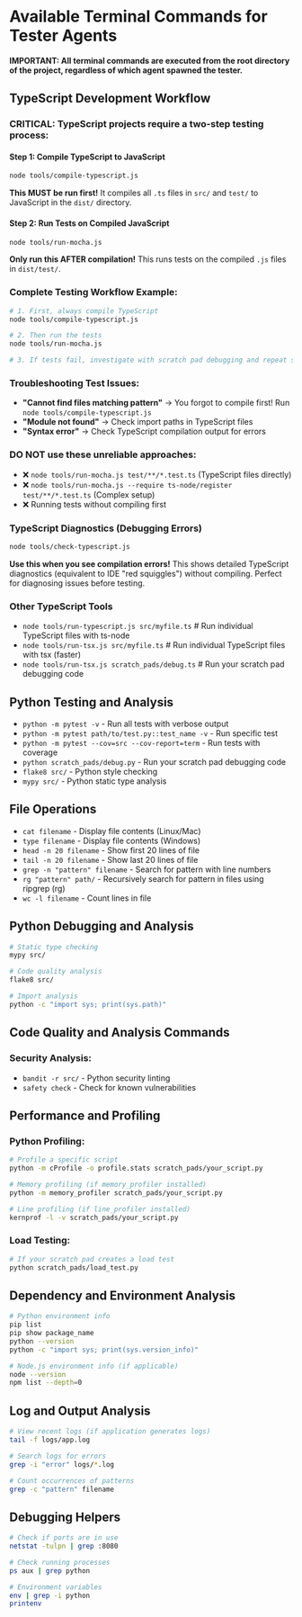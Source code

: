 # Available Terminal Commands for Tester Agents

**IMPORTANT: All terminal commands are executed from the root directory of the project, regardless of which agent spawned the tester.**

## TypeScript Development Workflow

### **CRITICAL: TypeScript projects require a two-step testing process:**

#### Step 1: Compile TypeScript to JavaScript
```bash
node tools/compile-typescript.js
```
**This MUST be run first!** It compiles all `.ts` files in `src/` and `test/` to JavaScript in the `dist/` directory.

#### Step 2: Run Tests on Compiled JavaScript  
```bash
node tools/run-mocha.js
```
**Only run this AFTER compilation!** This runs tests on the compiled `.js` files in `dist/test/`.

### **Complete Testing Workflow Example:**
```bash
# 1. First, always compile TypeScript
node tools/compile-typescript.js

# 2. Then run the tests  
node tools/run-mocha.js

# 3. If tests fail, investigate with scratch pad debugging and repeat steps 1-2
```

### **Troubleshooting Test Issues:**
- **"Cannot find files matching pattern"** → You forgot to compile first! Run `node tools/compile-typescript.js`
- **"Module not found"** → Check import paths in TypeScript files
- **"Syntax error"** → Check TypeScript compilation output for errors

### **DO NOT use these unreliable approaches:**
- ❌ `node tools/run-mocha.js test/**/*.test.ts` (TypeScript files directly)
- ❌ `node tools/run-mocha.js --require ts-node/register test/**/*.test.ts` (Complex setup)
- ❌ Running tests without compiling first

### TypeScript Diagnostics (Debugging Errors)
```bash
node tools/check-typescript.js
```
**Use this when you see compilation errors!** This shows detailed TypeScript diagnostics (equivalent to IDE "red squiggles") without compiling. Perfect for diagnosing issues before testing.

### Other TypeScript Tools
- `node tools/run-typescript.js src/myfile.ts`     # Run individual TypeScript files with ts-node
- `node tools/run-tsx.js src/myfile.ts`           # Run individual TypeScript files with tsx (faster)
- `node tools/run-tsx.js scratch_pads/debug.ts`   # Run your scratch pad debugging code

## Python Testing and Analysis
- `python -m pytest -v` - Run all tests with verbose output
- `python -m pytest path/to/test.py::test_name -v` - Run specific test
- `python -m pytest --cov=src --cov-report=term` - Run tests with coverage
- `python scratch_pads/debug.py` - Run your scratch pad debugging code
- `flake8 src/` - Python style checking
- `mypy src/` - Python static type analysis

## File Operations
- `cat filename` - Display file contents (Linux/Mac) 
- `type filename` - Display file contents (Windows)
- `head -n 20 filename` - Show first 20 lines of file
- `tail -n 20 filename` - Show last 20 lines of file
- `grep -n "pattern" filename` - Search for pattern with line numbers
- `rg "pattern" path/` - Recursively search for pattern in files using ripgrep (rg)
- `wc -l filename` - Count lines in file

## Python Debugging and Analysis
```bash
# Static type checking
mypy src/

# Code quality analysis
flake8 src/

# Import analysis
python -c "import sys; print(sys.path)"
```

## Code Quality and Analysis Commands

### **Security Analysis:**
- `bandit -r src/` - Python security linting
- `safety check` - Check for known vulnerabilities

## Performance and Profiling

### **Python Profiling:**
```bash
# Profile a specific script
python -m cProfile -o profile.stats scratch_pads/your_script.py

# Memory profiling (if memory_profiler installed)
python -m memory_profiler scratch_pads/your_script.py

# Line profiling (if line_profiler installed)
kernprof -l -v scratch_pads/your_script.py
```

### **Load Testing:**
```bash
# If your scratch pad creates a load test
python scratch_pads/load_test.py
```

## Dependency and Environment Analysis
```bash
# Python environment info
pip list
pip show package_name
python --version
python -c "import sys; print(sys.version_info)"

# Node.js environment info (if applicable)
node --version
npm list --depth=0
```

## Log and Output Analysis
```bash
# View recent logs (if application generates logs)
tail -f logs/app.log

# Search logs for errors
grep -i "error" logs/*.log

# Count occurrences of patterns
grep -c "pattern" filename
```

## Debugging Helpers
```bash
# Check if ports are in use
netstat -tulpn | grep :8080

# Check running processes
ps aux | grep python

# Environment variables
env | grep -i python
printenv
``` 